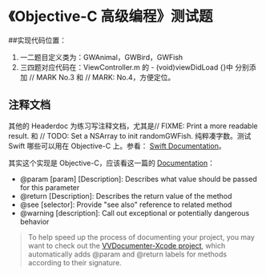 # 《Objective-C 高级编程》测试题

##实现代码位置：

1. 一二题目定义类为：GWAnimal，GWBird，GWFish
2. 三四题对应代码在：ViewController.m 的 - (void)viewDidLoad {}中
分别添加 // MARK No.3 和 // MARK: No.4，方便定位。

## 注释文档

其他的 Headerdoc 为练习写注释文档，尤其是// FIXME: Print a more readable result. 和 // TODO: Set a NSArray to init randomGWFish. 纯粹凑字数。测试 Swift 哪些可以用在 Objective-C 上。参看： [Swift Documentation](http://nshipster.cn/swift-documentation/)。



其实这个实现是 Objective-C，应该看这一篇的 [Documentation](http://nshipster.com/documentation/)：

* @param [param] [Description]: Describes what value should be passed for this parameter
* @return [Description]: Describes the return value of the method
* @see [selector]: Provide "see also" reference to related method
* @warning [description]: Call out exceptional or potentially dangerous behavior

> To help speed up the process of documenting your project, you may want to check out the [VVDocumenter-Xcode project](https://github.com/onevcat/VVDocumenter-Xcode), which automatically adds @param and @return labels for methods according to their signature.
